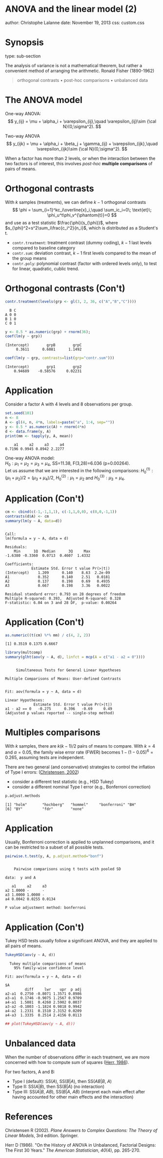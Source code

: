 ANOVA and the linear model (2)
========================================================
author: Christophe Lalanne
date: November 19, 2013
css: custom.css






Synopsis
========================================================
type: sub-section

The analysis of variance is not a mathematical theorem, but rather a convenient method of arranging the arithmetic. Ronald Fisher (1890-1962)

> orthogonal contrasts • post-hoc comparisons • unbalanced data

The ANOVA model
========================================================

One-way ANOVA:
$$
y_{ij} = \mu + \alpha_i + \varepsilon_{ij},\quad \varepsilon_{ij}\sim {\cal N}(0,\sigma^2).
$$

Two-way ANOVA
$$
y_{ijk} = \mu + \alpha_i + \beta_j + \gamma_{ij} + \varepsilon_{ijk},\quad \varepsilon_{ijk}\sim {\cal N}(0,\sigma^2).
$$

When a factor has more than 2 levels, or when the interaction between the two factors is of interest, this involves *post-hoc* **multiple comparisons** of pairs of means.

Orthogonal contrasts
========================================================

With $k$ samples (treatments), we can define $k-1$ orthogonal contrasts
$$
\phi = \sum_{i=1}^kc_i\overline{x}_i,\quad \sum_ic_i=0\; \text{et}\; \phi_u^t\phi_v^{\phantom{t}}=0
$$
and use as a test statistic $\frac{\phi}{s_{\phi}}$, where $s_{\phi}^2=s^2\sum_i\frac{c_i^2}{n_i}$, which is distributed as a Student's t.

- `contr.treatment`: treatment contrast (dummy coding), $k-1$ last levels compared to baseline category
- `contr.sum`: deviation contrast, $k-1$ first levels compared to the mean of the group means
- `contr.poly`: polynomial contrast (factor with ordered levels only), to test for linear, quadratic, cublic trend.

Orthogonal contrasts (Con't)
========================================================


```r
contr.treatment(levels(grp <- gl(3, 2, 36, c("A","B","C"))))
```

```
  B C
A 0 0
B 1 0
C 0 1
```

```r
y <- 0.5 * as.numeric(grp) + rnorm(36); 
coef(lm(y ~ grp))
```

```
(Intercept)        grpB        grpC 
     0.3611      0.6081      1.1492 
```

```r
coef(lm(y ~ grp, contrasts=list(grp="contr.sum")))
```

```
(Intercept)        grp1        grp2 
    0.94689    -0.58576     0.02231 
```


Application
========================================================

Consider a factor A with 4 levels and 8 observations per group.

```r
set.seed(101)
n <- 8
A <- gl(4, n, 4*n, labels=paste("a", 1:4, sep=""))
y <- 0.5 * as.numeric(A) + rnorm(4*n)
d <- data.frame(y, A)
print(mm <- tapply(y, A, mean))
```

```
    a1     a2     a3     a4 
0.7196 0.9945 0.8942 2.2277 
```

One-way ANOVA model:  
$H_0:\mu_1=\mu_2=\mu_3=\mu_4$, SS=11.38, F(3,28)=6.036 (p=0.00264).  
Let us assume that we are interested in the following comparisons: $H_0^{(1)}:(\mu_1+\mu_2)/2=(\mu_3+\mu_4)/2$, $H_0^{(2)}:\mu_1=\mu_2$ and $H_0^{(3)}:\mu_3=\mu_4$.

Application (Con't)
========================================================


```r
cm <- cbind(c(-1,-1,1,1), c(-1,1,0,0), c(0,0,-1,1))
contrasts(d$A) <- cm
summary(lm(y ~ A, data=d))
```

```

Call:
lm(formula = y ~ A, data = d)

Residuals:
    Min      1Q  Median      3Q     Max 
-1.6380 -0.3360  0.0713  0.4607  1.4332 

Coefficients:
            Estimate Std. Error t value Pr(>|t|)
(Intercept)    1.209      0.140    8.63  2.2e-09
A1             0.352      0.140    2.51   0.0181
A2             0.137      0.198    0.69   0.4935
A3             0.667      0.198    3.36   0.0022

Residual standard error: 0.793 on 28 degrees of freedom
Multiple R-squared: 0.393,	Adjusted R-squared: 0.328 
F-statistic: 6.04 on 3 and 28 DF,  p-value: 0.00264 
```


Application (Con't)
========================================================


```r
as.numeric((t(cm) %*% mm) / c(4, 2, 2))
```

```
[1] 0.3519 0.1375 0.6667
```

```r
library(multcomp)
summary(glht(aov(y ~ A, d), linfct = mcp(A = c("a1 - a2 = 0"))))
```

```

	 Simultaneous Tests for General Linear Hypotheses

Multiple Comparisons of Means: User-defined Contrasts


Fit: aov(formula = y ~ A, data = d)

Linear Hypotheses:
             Estimate Std. Error t value Pr(>|t|)
a1 - a2 == 0   -0.275      0.396   -0.69     0.49
(Adjusted p values reported -- single-step method)
```


Multiples comparisons
========================================================

With $k$ samples, there are $k(k-1)/2$ pairs of means to compare. With $k=4$ and  $\alpha=0.05$, the family wise error rate (FWER) becomes $1-(1-0.05)^6=0.265$, assuming tests are independent.

There are two general (and conservative) strategies to control the inflation of Type I errors: (<span class="showtooltip" title="Christensen R (2002). Plane Answers to Complex Questions: The Theory of Linear Models, 3rd edition. Springer."><a href="">Christensen, 2002</a></span>)

- consider a different test statistic (e.g., HSD Tukey)
- consider a different nominal Type I error (e.g., Bonferroni correction)


```r
p.adjust.methods
```

```
[1] "holm"       "hochberg"   "hommel"     "bonferroni" "BH"        
[6] "BY"         "fdr"        "none"      
```


Application
========================================================

Usually, Bonferroni correction is applied to unplanned comparisons, and it can be restricted to a subset of all possible tests.

```r
pairwise.t.test(y, A, p.adjust.method="bonf")
```

```

	Pairwise comparisons using t tests with pooled SD 

data:  y and A 

   a1     a2     a3    
a2 1.0000 -      -     
a3 1.0000 1.0000 -     
a4 0.0042 0.0255 0.0134

P value adjustment method: bonferroni 
```


Application (Con't)
========================================================

Tukey HSD tests usually follow a significant ANOVA, and they are applied to all pairs of means.

```r
TukeyHSD(aov(y ~ A, d))
```

```
  Tukey multiple comparisons of means
    95% family-wise confidence level

Fit: aov(formula = y ~ A, data = d)

$A
         diff     lwr    upr  p adj
a2-a1  0.2750 -0.8071 1.3571 0.8986
a3-a1  0.1746 -0.9075 1.2567 0.9709
a4-a1  1.5081  0.4260 2.5902 0.0037
a3-a2 -0.1003 -1.1824 0.9818 0.9942
a4-a2  1.2331  0.1510 2.3152 0.0209
a4-a3  1.3335  0.2514 2.4156 0.0113
```

```r
## plot(TukeyHSD(aov(y ~ A, d)))
```


Unbalanced data
========================================================

When the number of observations differ in each treatment, we are more concerned with how to compute sum of squares (<span class="showtooltip" title="Herr D (1986). 'On the History of ANOVA in Unbalanced, Factorial Designs: The First 30 Years.' The American Statistician, 40(4), pp. 265-270."><a href="">Herr, 1986</a></span>).

For two factors, A and B:

- Type I (default): SS($A$), SS($B|A$), then SS($AB|B$, $A$)
- Type II: SS($A|B$), then SS($B|A$) (no interaction)
- Type III: SS($A|B$, $AB$), SS($B|A$, $AB$) (interpret each main effect after having accounted for other main effects and the interaction)



References
========================================================

Christensen R (2002). _Plane Answers to Complex Questions: The
Theory of Linear Models_, 3rd edition. Springer.

Herr D (1986). "On the History of ANOVA in Unbalanced, Factorial
Designs: The First 30 Years." _The American Statistician_,
*40*(4), pp. 265-270.


